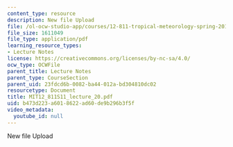 ```yaml
---
content_type: resource
description: New file Upload
file: /ol-ocw-studio-app/courses/12-811-tropical-meteorology-spring-2011/b473d223a6018622ad60de9b296b3f5f_MIT12_811S11_lecture_20.pdf
file_size: 1611049
file_type: application/pdf
learning_resource_types:
- Lecture Notes
license: https://creativecommons.org/licenses/by-nc-sa/4.0/
ocw_type: OCWFile
parent_title: Lecture Notes
parent_type: CourseSection
parent_uid: 23fdcd6b-0082-ba44-012a-bd304810dc02
resourcetype: Document
title: MIT12_811S11_lecture_20.pdf
uid: b473d223-a601-8622-ad60-de9b296b3f5f
video_metadata:
  youtube_id: null
---
```

New file Upload